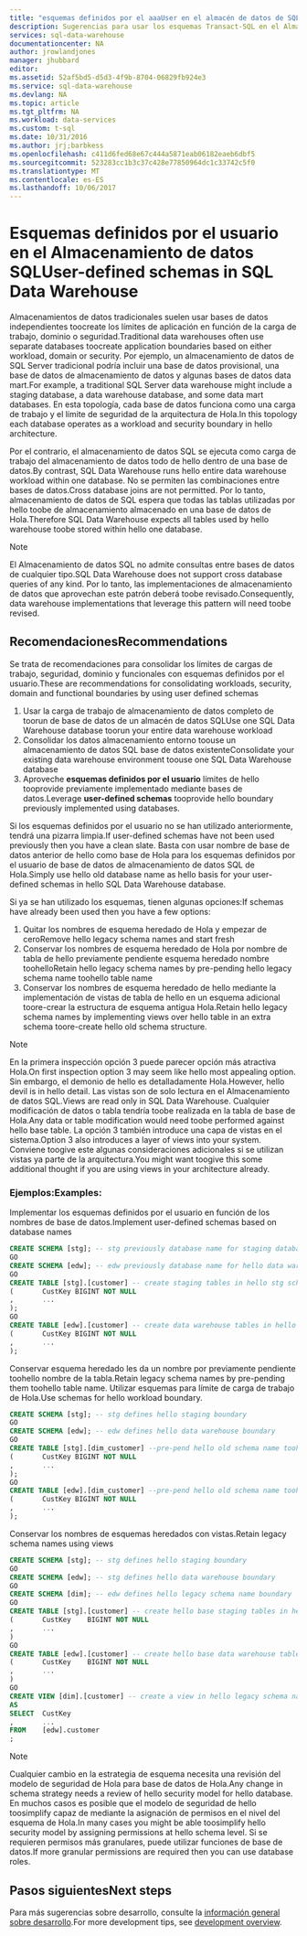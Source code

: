 ```yaml
---
title: "esquemas definidos por el aaaUser en el almacén de datos de SQL | Documentos de Microsoft"
description: Sugerencias para usar los esquemas Transact-SQL en el Almacenamiento de datos SQL Azure para desarrollar soluciones.
services: sql-data-warehouse
documentationcenter: NA
author: jrowlandjones
manager: jhubbard
editor: 
ms.assetid: 52af5bd5-d5d3-4f9b-8704-06829fb924e3
ms.service: sql-data-warehouse
ms.devlang: NA
ms.topic: article
ms.tgt_pltfrm: NA
ms.workload: data-services
ms.custom: t-sql
ms.date: 10/31/2016
ms.author: jrj;barbkess
ms.openlocfilehash: c411d6fed68e67c444a5871eab06182eaeb6dbf5
ms.sourcegitcommit: 523283cc1b3c37c428e77850964dc1c33742c5f0
ms.translationtype: MT
ms.contentlocale: es-ES
ms.lasthandoff: 10/06/2017
---
```

# <a name="user-defined-schemas-in-sql-data-warehouse"></a><span data-ttu-id="d67c4-103">Esquemas definidos por el usuario en el Almacenamiento de datos SQL</span><span class="sxs-lookup"><span data-stu-id="d67c4-103">User-defined schemas in SQL Data Warehouse</span></span>
<span data-ttu-id="d67c4-104">Almacenamientos de datos tradicionales suelen usar bases de datos independientes toocreate los límites de aplicación en función de la carga de trabajo, dominio o seguridad.</span><span class="sxs-lookup"><span data-stu-id="d67c4-104">Traditional data warehouses often use separate databases toocreate application boundaries based on either workload, domain or security.</span></span> <span data-ttu-id="d67c4-105">Por ejemplo, un almacenamiento de datos de SQL Server tradicional podría incluir una base de datos provisional, una base de datos de almacenamiento de datos y algunas bases de datos data mart.</span><span class="sxs-lookup"><span data-stu-id="d67c4-105">For example, a traditional SQL Server data warehouse might include a staging database, a data warehouse database, and some data mart databases.</span></span> <span data-ttu-id="d67c4-106">En esta topología, cada base de datos funciona como una carga de trabajo y el límite de seguridad de la arquitectura de Hola.</span><span class="sxs-lookup"><span data-stu-id="d67c4-106">In this topology each database operates as a workload and security boundary in hello architecture.</span></span>

<span data-ttu-id="d67c4-107">Por el contrario, el almacenamiento de datos SQL se ejecuta como carga de trabajo del almacenamiento de datos todo de hello dentro de una base de datos.</span><span class="sxs-lookup"><span data-stu-id="d67c4-107">By contrast, SQL Data Warehouse runs hello entire data warehouse workload within one database.</span></span> <span data-ttu-id="d67c4-108">No se permiten las combinaciones entre bases de datos.</span><span class="sxs-lookup"><span data-stu-id="d67c4-108">Cross database joins are not permitted.</span></span> <span data-ttu-id="d67c4-109">Por lo tanto, almacenamiento de datos de SQL espera que todas las tablas utilizadas por hello toobe de almacenamiento almacenado en una base de datos de Hola.</span><span class="sxs-lookup"><span data-stu-id="d67c4-109">Therefore SQL Data Warehouse expects all tables used by hello warehouse toobe stored within hello one database.</span></span>

> [!NOTE]
> <span data-ttu-id="d67c4-110">El Almacenamiento de datos SQL no admite consultas entre bases de datos de cualquier tipo.</span><span class="sxs-lookup"><span data-stu-id="d67c4-110">SQL Data Warehouse does not support cross database queries of any kind.</span></span> <span data-ttu-id="d67c4-111">Por lo tanto, las implementaciones de almacenamiento de datos que aprovechan este patrón deberá toobe revisado.</span><span class="sxs-lookup"><span data-stu-id="d67c4-111">Consequently, data warehouse implementations that leverage this pattern will need toobe revised.</span></span>
> 
> 

## <a name="recommendations"></a><span data-ttu-id="d67c4-112">Recomendaciones</span><span class="sxs-lookup"><span data-stu-id="d67c4-112">Recommendations</span></span>
<span data-ttu-id="d67c4-113">Se trata de recomendaciones para consolidar los límites de cargas de trabajo, seguridad, dominio y funcionales con esquemas definidos por el usuario.</span><span class="sxs-lookup"><span data-stu-id="d67c4-113">These are recommendations for consolidating workloads, security, domain and functional boundaries by using user defined schemas</span></span>

1. <span data-ttu-id="d67c4-114">Usar la carga de trabajo de almacenamiento de datos completo de toorun de base de datos de un almacén de datos SQL</span><span class="sxs-lookup"><span data-stu-id="d67c4-114">Use one SQL Data Warehouse database toorun your entire data warehouse workload</span></span>
2. <span data-ttu-id="d67c4-115">Consolidar los datos almacenamiento entorno toouse un almacenamiento de datos SQL base de datos existente</span><span class="sxs-lookup"><span data-stu-id="d67c4-115">Consolidate your existing data warehouse environment toouse one SQL Data Warehouse database</span></span>
3. <span data-ttu-id="d67c4-116">Aproveche **esquemas definidos por el usuario** límites de hello tooprovide previamente implementado mediante bases de datos.</span><span class="sxs-lookup"><span data-stu-id="d67c4-116">Leverage **user-defined schemas** tooprovide hello boundary previously implemented using databases.</span></span>

<span data-ttu-id="d67c4-117">Si los esquemas definidos por el usuario no se han utilizado anteriormente, tendrá una pizarra limpia.</span><span class="sxs-lookup"><span data-stu-id="d67c4-117">If user-defined schemas have not been used previously then you have a clean slate.</span></span> <span data-ttu-id="d67c4-118">Basta con usar nombre de base de datos anterior de hello como base de Hola para los esquemas definidos por el usuario de base de datos de almacenamiento de datos SQL de Hola.</span><span class="sxs-lookup"><span data-stu-id="d67c4-118">Simply use hello old database name as hello basis for your user-defined schemas in hello SQL Data Warehouse database.</span></span>

<span data-ttu-id="d67c4-119">Si ya se han utilizado los esquemas, tienen algunas opciones:</span><span class="sxs-lookup"><span data-stu-id="d67c4-119">If schemas have already been used then you have a few options:</span></span>

1. <span data-ttu-id="d67c4-120">Quitar los nombres de esquema heredado de Hola y empezar de cero</span><span class="sxs-lookup"><span data-stu-id="d67c4-120">Remove hello legacy schema names and start fresh</span></span>
2. <span data-ttu-id="d67c4-121">Conservar los nombres de esquema heredado de Hola por nombre de tabla de hello previamente pendiente esquema heredado nombre toohello</span><span class="sxs-lookup"><span data-stu-id="d67c4-121">Retain hello legacy schema names by pre-pending hello legacy schema name toohello table name</span></span>
3. <span data-ttu-id="d67c4-122">Conservar los nombres de esquema heredado de hello mediante la implementación de vistas de tabla de hello en un esquema adicional toore-crear la estructura de esquema antigua Hola.</span><span class="sxs-lookup"><span data-stu-id="d67c4-122">Retain hello legacy schema names by implementing views over hello table in an extra schema toore-create hello old schema structure.</span></span>

> [!NOTE]
> <span data-ttu-id="d67c4-123">En la primera inspección opción 3 puede parecer opción más atractiva Hola.</span><span class="sxs-lookup"><span data-stu-id="d67c4-123">On first inspection option 3 may seem like hello most appealing option.</span></span> <span data-ttu-id="d67c4-124">Sin embargo, el demonio de hello es detalladamente Hola.</span><span class="sxs-lookup"><span data-stu-id="d67c4-124">However, hello devil is in hello detail.</span></span> <span data-ttu-id="d67c4-125">Las vistas son de solo lectura en el Almacenamiento de datos SQL.</span><span class="sxs-lookup"><span data-stu-id="d67c4-125">Views are read only in SQL Data Warehouse.</span></span> <span data-ttu-id="d67c4-126">Cualquier modificación de datos o tabla tendría toobe realizada en la tabla de base de Hola.</span><span class="sxs-lookup"><span data-stu-id="d67c4-126">Any data or table modification would need toobe performed against hello base table.</span></span> <span data-ttu-id="d67c4-127">La opción 3 también introduce una capa de vistas en el sistema.</span><span class="sxs-lookup"><span data-stu-id="d67c4-127">Option 3 also introduces a layer of views into your system.</span></span> <span data-ttu-id="d67c4-128">Conviene toogive este algunas consideraciones adicionales si se utilizan vistas ya parte de la arquitectura.</span><span class="sxs-lookup"><span data-stu-id="d67c4-128">You might want toogive this some additional thought if you are using views in your architecture already.</span></span>
> 
> 

### <a name="examples"></a><span data-ttu-id="d67c4-129">Ejemplos:</span><span class="sxs-lookup"><span data-stu-id="d67c4-129">Examples:</span></span>
<span data-ttu-id="d67c4-130">Implementar los esquemas definidos por el usuario en función de los nombres de base de datos.</span><span class="sxs-lookup"><span data-stu-id="d67c4-130">Implement user-defined schemas based on database names</span></span>

```sql
CREATE SCHEMA [stg]; -- stg previously database name for staging database
GO
CREATE SCHEMA [edw]; -- edw previously database name for hello data warehouse
GO
CREATE TABLE [stg].[customer] -- create staging tables in hello stg schema
(       CustKey BIGINT NOT NULL
,       ...
);
GO
CREATE TABLE [edw].[customer] -- create data warehouse tables in hello edw schema
(       CustKey BIGINT NOT NULL
,       ...
);
```

<span data-ttu-id="d67c4-131">Conservar esquema heredado les da un nombre por previamente pendiente toohello nombre de la tabla.</span><span class="sxs-lookup"><span data-stu-id="d67c4-131">Retain legacy schema names by pre-pending them toohello table name.</span></span> <span data-ttu-id="d67c4-132">Utilizar esquemas para límite de carga de trabajo de Hola.</span><span class="sxs-lookup"><span data-stu-id="d67c4-132">Use schemas for hello workload boundary.</span></span>

```sql
CREATE SCHEMA [stg]; -- stg defines hello staging boundary
GO
CREATE SCHEMA [edw]; -- edw defines hello data warehouse boundary
GO
CREATE TABLE [stg].[dim_customer] --pre-pend hello old schema name toohello table and create in hello staging boundary
(       CustKey BIGINT NOT NULL
,       ...
);
GO
CREATE TABLE [edw].[dim_customer] --pre-pend hello old schema name toohello table and create in hello data warehouse boundary
(       CustKey BIGINT NOT NULL
,       ...
);
```

<span data-ttu-id="d67c4-133">Conservar los nombres de esquemas heredados con vistas.</span><span class="sxs-lookup"><span data-stu-id="d67c4-133">Retain legacy schema names using views</span></span>

```sql
CREATE SCHEMA [stg]; -- stg defines hello staging boundary
GO
CREATE SCHEMA [edw]; -- stg defines hello data warehouse boundary
GO
CREATE SCHEMA [dim]; -- edw defines hello legacy schema name boundary
GO
CREATE TABLE [stg].[customer] -- create hello base staging tables in hello staging boundary
(       CustKey    BIGINT NOT NULL
,       ...
)
GO
CREATE TABLE [edw].[customer] -- create hello base data warehouse tables in hello data warehouse boundary
(       CustKey    BIGINT NOT NULL
,       ...
)
GO
CREATE VIEW [dim].[customer] -- create a view in hello legacy schema name boundary for presentation consistency purposes only
AS
SELECT  CustKey
,       ...
FROM    [edw].customer
;
```

> [!NOTE]
> <span data-ttu-id="d67c4-134">Cualquier cambio en la estrategia de esquema necesita una revisión del modelo de seguridad de Hola para base de datos de Hola.</span><span class="sxs-lookup"><span data-stu-id="d67c4-134">Any change in schema strategy needs a review of hello security model for hello database.</span></span> <span data-ttu-id="d67c4-135">En muchos casos es posible que el modelo de seguridad de hello toosimplify capaz de mediante la asignación de permisos en el nivel del esquema de Hola.</span><span class="sxs-lookup"><span data-stu-id="d67c4-135">In many cases you might be able toosimplify hello security model by assigning permissions at hello schema level.</span></span> <span data-ttu-id="d67c4-136">Si se requieren permisos más granulares, puede utilizar funciones de base de datos.</span><span class="sxs-lookup"><span data-stu-id="d67c4-136">If more granular permissions are required then you can use database roles.</span></span>
> 
> 

## <a name="next-steps"></a><span data-ttu-id="d67c4-137">Pasos siguientes</span><span class="sxs-lookup"><span data-stu-id="d67c4-137">Next steps</span></span>
<span data-ttu-id="d67c4-138">Para más sugerencias sobre desarrollo, consulte la [información general sobre desarrollo][development overview].</span><span class="sxs-lookup"><span data-stu-id="d67c4-138">For more development tips, see [development overview][development overview].</span></span>

<!--Image references-->

<!--Article references-->
[development overview]: sql-data-warehouse-overview-develop.md

<!--MSDN references-->

<!--Other Web references-->
